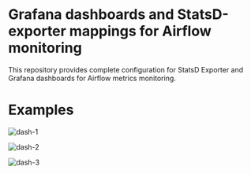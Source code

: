 # Grafana dashboards and StatsD-exporter mappings for Airflow monitoring

This repository provides complete configuration for StatsD Exporter and Grafana dashboards for Airflow metrics monitoring.

# Examples
![dash-1](https://user-images.githubusercontent.com/1721631/113049090-ead20680-91ab-11eb-876e-d404518b5992.png)

![dash-2](https://user-images.githubusercontent.com/1721631/113049112-eefe2400-91ab-11eb-8e8c-53cf4d93df2f.png)

![dash-3](https://user-images.githubusercontent.com/1721631/113049033-daba2700-91ab-11eb-84f4-fe1d47b4bc19.png)
